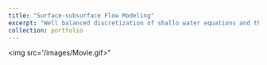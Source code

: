 ```yaml
---
title: "Surface-subsurface Flow Modeling"
excerpt: "Well balanced discretization of shallo water equations and their coupling with subsurface flow.<br/><img src='/images/SWExample.png'>"
collection: portfolio
---
```


<img src='/images/Movie.gif>"
